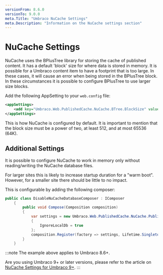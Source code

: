 ```yaml
---
versionFrom: 8.6.0
versionTo: 9.0.0
meta.Title: "Umbraco NuCache Settings"
meta.Description: "Information on the NuCache settings section"
---
```


# NuCache Settings

NuCache uses the BPlusTree library for storing the cache of published content. It has a default 'block' size for where data is stored in memory. It is possible for a Umbraco content item to have a footprint that is too large. In these cases, it will cause an error when being stored in the BPlusTree block. In these circumstances it is possible to configure BPlusTree to use larger size blocks.

Add the following AppSetting to your `web.config` file:

```xml
<appSettings>
	<add key="Umbraco.Web.PublishedCache.NuCache.BTree.BlockSize" value="4096" />
</appSettings>
```

This is how NuCache is configured by default. It is important to mention that the block size must be a power of two, at least 512, and at most 65536 (64K).

## Additional Settings

It is possible to configure NuCache to work in memory only without reading/writing the NuCache database files.

For larger sites this is likely to increase startup duration for a "warm boot". However, for a smaller site there should be little to no impact.

This is configurable by adding the following composer:

```csharp
public class DisableNuCacheDatabaseComposer : IComposer
    {
        public void Compose(Composition composition)
        {
            var settings = new Umbraco.Web.PublishedCache.NuCache.PublishedSnapshotServiceOptions
            {
                IgnoreLocalDb = true
            };
            composition.Register(factory => settings, Lifetime.Singleton);
        }
    }
```

:::note
The example above applies to Umbraco 8.6+.

Are you using Umbraco 9+ or later versions, please refer to the article on [NuCache Settings for Umbraco 9+](../Configuration/NuCacheSettings/).
:::
